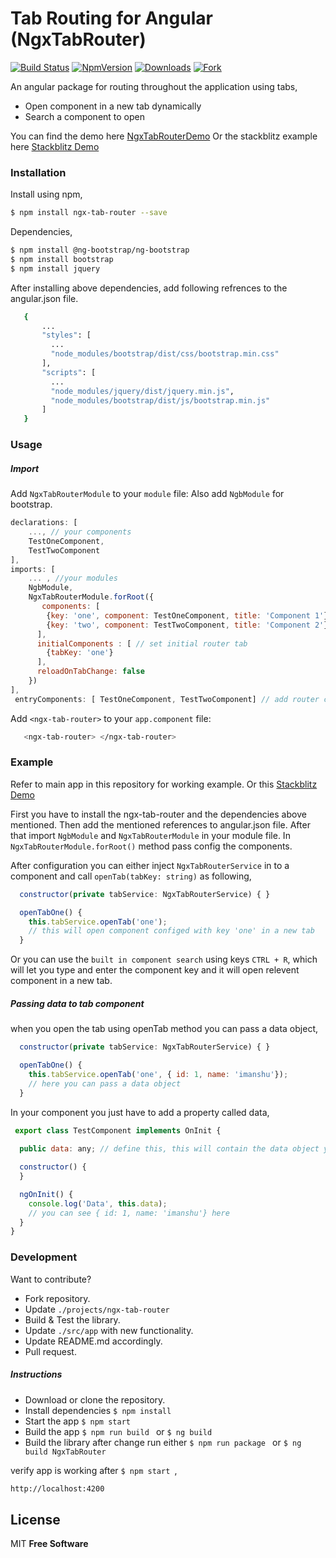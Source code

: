 # Tab Routing for Angular (NgxTabRouter)

[![Build Status](https://travis-ci.org/imanshu15/ngx-tab-router.svg?branch=master)](https://travis-ci.org/imanshu15/ngx-tab-router) [![NpmVersion](https://img.shields.io/npm/v/ngx-tab-router.svg)](https://www.npmjs.com/package/ngx-tab-router) [![Downloads](https://img.shields.io/npm/dt/ngx-tab-router.svg)](https://www.npmjs.com/package/ngx-tab-router) [![Fork](https://img.shields.io/github/forks/imanshu15/ngx-tab-router.svg?label=Forks&style=social)](https://github.com/imanshu15/ngx-tab-router)

An angular package for routing throughout the application using tabs,
  - Open component in a new tab dynamically
  - Search a component to open

You can find the demo here [NgxTabRouterDemo](https://imanshu15.github.io/ngx-tab-router/)
Or the stackblitz example here  [Stackblitz Demo](https://stackblitz.com/edit/ngx-tab-router)

### Installation

Install using npm,
```sh
$ npm install ngx-tab-router --save
```

Dependencies,

```sh
$ npm install @ng-bootstrap/ng-bootstrap
$ npm install bootstrap
$ npm install jquery
``` 

After installing above dependencies, add following refrences to the angular.json file.
 ```sh   
    {
        ...
        "styles": [
          ...
          "node_modules/bootstrap/dist/css/bootstrap.min.css"
        ],
        "scripts": [
          ...
          "node_modules/jquery/dist/jquery.min.js",
          "node_modules/bootstrap/dist/js/bootstrap.min.js"
        ]
    }
``` 
### Usage

##### Import

Add ```NgxTabRouterModule``` to your `module` file:
Also add ```NgbModule``` for bootstrap.

```javascript
declarations: [
    ..., // your components
    TestOneComponent,
    TestTwoComponent
],
imports: [
    ... , //your modules
    NgbModule,
    NgxTabRouterModule.forRoot({
       components: [ 
        {key: 'one', component: TestOneComponent, title: 'Component 1'},
        {key: 'two', component: TestTwoComponent, title: 'Component 2'}
      ],
      initialComponents : [ // set initial router tab
        {tabKey: 'one'}
      ],
      reloadOnTabChange: false
    })
],
 entryComponents: [ TestOneComponent, TestTwoComponent] // add router components to the entryComponents
```
Add ```<ngx-tab-router>``` to your `app.component` file:

 ```sh   
    <ngx-tab-router> </ngx-tab-router>
 ```
### Example

Refer to main app in this repository for working example.
Or this [Stackblitz Demo](https://stackblitz.com/edit//edit/ngx-tab-router) 

First you have to install the ngx-tab-router and the dependencies above mentioned. Then add the mentioned references to angular.json file.
After that import ```NgbModule``` and ```NgxTabRouterModule```  in your module file.
In `NgxTabRouterModule.forRoot()` method pass config the components.

After configuration you can either inject ```NgxTabRouterService``` in to a component and call `openTab(tabKey: string)` as following,
```javascript
  constructor(private tabService: NgxTabRouterService) { }

  openTabOne() {
    this.tabService.openTab('one'); 
    // this will open component configed with key 'one' in a new tab
  }
```

Or you can use the ```built in component search``` using keys ```CTRL + R```, which will let you type and enter the component key and it will open relevent component in a new tab.

##### Passing data to tab component
when you open the tab using openTab method you can pass a data object,
```javascript
  constructor(private tabService: NgxTabRouterService) { }

  openTabOne() {
    this.tabService.openTab('one', { id: 1, name: 'imanshu'});
    // here you can pass a data object
  }
```
In your component you just have to add a property called data,

```javascript
 export class TestComponent implements OnInit {
 
  public data: any; // define this, this will contain the data object you pass

  constructor() {
  }

  ngOnInit() {
    console.log('Data', this.data);
    // you can see { id: 1, name: 'imanshu'} here
  }
}
```

### Development

Want to contribute?
- Fork repository.
- Update ```./projects/ngx-tab-router```
- Build & Test the library.
- Update ```./src/app``` with new functionality.
- Update README.md accordingly.
- Pull request.

##### Instructions
- Download or clone the repository.
- Install dependencies ```$ npm install ```
- Start the app  ```$ npm start ```
- Build the app ```$ npm run build ``` or ```$ ng build ```
- Build the library after change run either ```$ npm run package ``` or ```$ ng build NgxTabRouter ``` 

verify app is working after ```$ npm start ```, 
```sh
http://localhost:4200
```


License
----
MIT
**Free Software**


 
